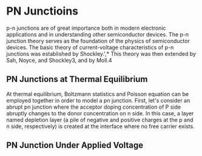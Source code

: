 # PN Junctioins
p-n junctions are of great importance both in modern electronic applications and in understanding other semiconductor devices. The p-n junction theory serves as the
foundation of the physics of semiconductor devices. The basic theory of current-voltage characteristics of p-n junctions was established by Shockley.',* This theory
was then extended by Sah, Noyce, and Shockley3, and by Moll.4

## PN Junctions at Thermal Equilibrium
At thermal equilibrium, Boltzmann statistics and Poisson equation can be employed together in order to model a pn junction. First, let's consider an abrupt pn junction where the acceptor doping concentration of P side abruptly changes to the donor concentration on n side. In this case, a layer named depletion layer (a pile of negative and positive charges at the p and n side, respectively) is created at the interface where no free carrier exists.   
## PN Junction Under Applied Voltage
